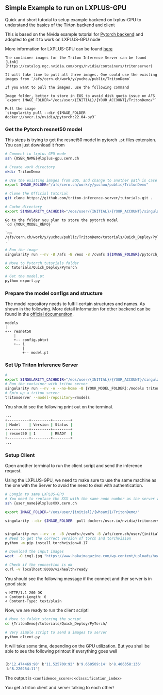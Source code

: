 
## Simple Example to run on LXPLUS-GPU

Quick and short tutorial to setup example backend on lxplus-GPU to understand the basics of the Tirton backend and client

This is based on the Nivida example tutorial for [Pytorch backend](https://github.com/triton-inference-server/tutorials/tree/main/Quick_Deploy/PyTorch) and adopted to get it to work on LXPLUS-GPU node 


More information for LXPLUS-GPU can be found [here](https://clouddocs.web.cern.ch/gpu/index.html)


```{note}
The container images for the Triton Inference Server can be found [Link](https://catalog.ngc.nvidia.com/orgs/nvidia/containers/tritonserver)

It will take time to pull all three images. One could use the existing images from `/afs/cern.ch/work/y/yuchou/public/TritonDemo`

If you want to pull the images, use the following command 

Image folder, better to store in EOS to avoid disk quota issue on AFS
`export IMAGE_FOLDER="/eos/user/{INITIAL}/{YOUR_ACCOUNT}/TritonDemo/"`

Pull the image
`singularity pull --dir $IMAGE_FOLDER docker://nvcr.io/nvidia/pytorch:22.04-py3`

```

### Get the Pytorch resnet50 model

This steps is trying to get the resnet50 model in pytorch `.pt` files extension. You can just download it from 




```bash
# Connect to lxplus GPU mode
ssh {USER_NAME}@lxplus-gpu.cern.ch

# Create work directory
mkdir TritonDemo

# Use the existing images from EOS, and change to another path in case you download them yourself
export IMAGE_FOLDER="/afs/cern.ch/work/y/yuchou/public/TritonDemo"

# Clone the Official tutorial 
git clone https://github.com/triton-inference-server/tutorials.git .

# Cache directory
export SINGULARITY_CACHEDIR="/eos/user/{INITIAL}/{YOUR_ACCOUNT}/singularity/"

```

```{note}
Go to the folder you plan to store the pytorch model 
`cd {YOUR_MODEL_REPO}`

`cp /afs/cern.ch/work/y/yuchou/public/TritonDemo/tutorials/Quick_Deploy/PyTorch/model.pt .`
```

```bash
# Run the image
singularity run --nv -B /afs -B /eos -B /cvmfs ${IMAGE_FOLDER}/pytorch_22.04-py3.sif

# Move to Pytorch tutorials folder 
cd tutorials/Quick_Deploy/PyTorch

# Get the model.pt
python export.py

```


### Prepare the model configs and structure 

The model repository needs to fulfill certain structures and names. As shown in the following. More detail information for other backend can be found in the [official documentiton](https://github.com/triton-inference-server/server/blob/main/docs/user_guide/model_repository.md). 


```
models
|
+-- resnet50
    |
    +-- config.pbtxt
    +-- 1
        |
        +-- model.pt
```



### Set Up Triton Inference Server

```bash 
#
export SINGULARITY_CACHEDIR="/eos/user/{INITIAL}/{YOUR_ACCOUNT}/singularity/"
# Run the container with triton server 
singularity run --nv -e --no-home -B {YOUR_MODEL_FOLDER}:/models tritonserver_22.04-py3.sif
# Spin up a triton server
tritonserver --model-repository=/models

```

You should see the following print out on the terminal. 

```bash
...
+----------+---------+--------+
| Model    | Version | Status |
+----------+---------+--------+
| resnet50 | 1       | READY  |
+----------+---------+--------+
...

```



### Setup Client 

Open another terminal to run the client script and send the inference request. 

Using the LXPLUS-GPU, we need to make sure to use the same machine as the one with the Server to avoid the need to deal with authentication. 
```bash 
# Longin to same LXPLUS-GPU
# You need to replace the XXX with the same node number as the server above.
ssh {user_name}@lxplusXXX.cern.ch

export IMAGE_FOLDER="/eos/user/{initial}/{whoami}/TritonDemo/"

singularity --dir $IMAGE_FOLDER  pull docker:/nvcr.io/nvidia/tritonserver:22.04-py3-sdk


singularity run --nv -e  -B /cvmfs:/cvmfs -B /afs/cern.ch/user/{initial}:/home -B /afs/cern.ch/user/{initial}/{whoami}:/srv -B /afs:/afs -B /eos:/eos tritonserver_22.04-py3-sdk.sif
# Need to get the correct version of torch and torchvision
python -m pip install torchvision=0.17

# Download the input images
wget  -O img1.jpg "https://www.hakaimagazine.com/wp-content/uploads/header-gulf-birds.jpg"

# Check if the connection is ok 
curl -v localhost:8000/v2/health/ready
```

You should see the following message if the connect and ther server is in good state

```
< HTTP/1.1 200 OK
< Content-Length: 0
< Content-Type: text/plain

```

Now, we are ready to run the client script!


```bash
# Move to folder storing the script
cd {TritonDemo}/tutorials/Quick_Deploy/PyTorch/

# Very simple script to send a images to server
python client.py 

```

It will take some time, depending on the GPU utilization. But you shall be able to see the following printout if everything goes well

```bash 

[b'12.474469:90' b'11.525709:92' b'9.660509:14' b'8.406358:136'
 b'8.220254:11']
```


The output is `<confidence_score>:<classification_index>`

You get a triton client and server talking to each other!




